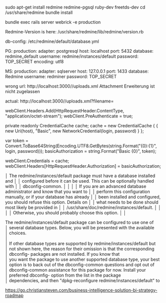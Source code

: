
sudo apt-get install redmine redmine-pgsql ruby-dev freetds-dev
cd /usr/share/redmine
bundle install 

bundle exec rails server webrick -e production


Redmine-Version is here:
/usr/share/redmine/lib/redmine/version.rb

db-config:
/etc/redmine/default/database.yml


PG:
production:
  adapter: postgresql
  host: localhost
  port: 5432
  database: redmine_default
  username: redmine/instances/default
  password: TOP_SECRET
  encoding: utf8


MS:
production:
  adapter: sqlserver
  host: 127.0.0.1
  port: 1433
  database: Redmine
  username: redminer
  password: TOP_SECRET




wrong url: http://localhost:3000//uploads.xml
<errors type="array"><error>Attachment Erweiterung  ist nicht zugelassen</error></errors>

actual: http://localhost:3000//uploads.xml?filename=<filename>



webClient.Headers.Add(HttpRequestHeader.ContentType, "application/octet-stream");
webClient.PreAuthenticate = true;

private readonly CredentialCache cache;
cache = new CredentialCache { { new Uri(host), "Basic", new NetworkCredential(login, password) } };

var token = Convert.ToBase64String(Encoding.UTF8.GetBytes(string.Format("{0}:{1}", login, password)));
basicAuthorization = string.Format("Basic {0}", token);


webClient.Credentials = cache;
webClient.Headers[HttpRequestHeader.Authorization] = basicAuthorization; 



 │ The redmine/instances/default package must have a database installed and  │ 
 │ configured before it can be used. This can be optionally handled with     │ 
 │ dbconfig-common.                                                          │ 
 │                                                                           │ 
 │ If you are an advanced database administrator and know that you want to   │ 
 │ perform this configuration manually, or if your database has already      │ 
 │ been installed and configured, you should refuse this option. Details on  │ 
 │ what needs to be done should most likely be provided in                   │ 
 │ /usr/share/doc/redmine/instances/default.                                 │ 
 │                                                                           │ 
 │ Otherwise, you should probably choose this option.                        │ 
 │                                                         

The redmine/instances/default package can be configured to use one of       
 │ several database types. Below, you will be presented with the available     
 │ choices.                                                                    
 │                                                                             
 │ If other database types are supported by redmine/instances/default but      
 │ not shown here, the reason for their omission is that the corresponding     
 │ dbconfig-<database type> packages are not installed. If you know that       
 │ you want the package to use another supported database type, your best      
 │ option is to back out of the dbconfig-common questions and opt out of       
 │ dbconfig-common assistance for this package for now. Install your           
 │ preferred dbconfig-<database type> option from the list in the package      
 │ dependencies, and then "dpkg-reconfigure redmine/instances/default" to 



https://go.christiansteven.com/business-intelligence-solution-bi-strategy-roadmap
